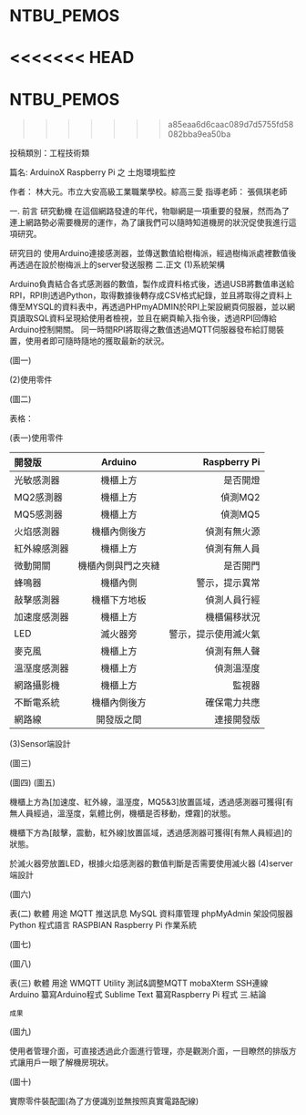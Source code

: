 # NTBU_PEMOS
<<<<<<< HEAD
=======
# NTBU_PEMOS
>>>>>>> a85eaa6d6caac089d7d5755fd58082bba9ea50ba
 
投稿類別：工程技術類
 
 
 
篇名:
ArduinoX Raspberry Pi
之
土炮環境監控
 
 
 
 
 
 
 
 
 
 
 
 
 
 
作者：
林大元。市立大安高級工業職業學校。綜高三愛
指導老師：
張佩琪老師
 
 
 
 
 
 
 
 
 
 
 
 
 
 
 
 
 
 
 
一.  前言
研究動機
在這個網路發達的年代，物聯網是一項重要的發展，然而為了連上網路勢必需要機房的運作，為了讓我們可以隨時知道機房的狀況促使我進行這項研究。


研究目的
使用Arduino連接感測器，並傳送數值給樹梅派，經過樹梅派處裡數值後再透過在設於樹梅派上的server發送服務
二.正文
(1)系統架構

Arduino負責結合各式感測器的數值，製作成資料格式後，透過USB將數值串送給RPI，RPI則透過Python，取得數據後轉存成CSV格式紀錄，並且將取得之資料上傳至MYSQL的資料表中，再透過PHPmyADMIN於RPI上架設網頁伺服器，並以網頁讀取SQL資料呈現給使用者檢視，並且在網頁輸入指令後，透過RPI回傳給Arduino控制開關。
同一時間RPI將取得之數值透過MQTT伺服器發布給訂閱裝置，使用者即可隨時隨地的獲取最新的狀況。




 
(圖一)
 
 


 (2)使用零件

(圖二)

表格：




(表一)使用零件


| 開發版  | Arduino  | Raspberry Pi |
| :------------ |:---------------:| -----:|
|    光敏感測器  |  機櫃上方        | 是否開燈 |
|    MQ2感測器  | 機櫃上方         | 偵測MQ2 |
|     MQ5感測器  | 機櫃上方  | 偵測MQ5 |
| 火焰感測器  | 機櫃內側後方  | 偵測有無火源 |
| 紅外線感測器  | 機櫃上方  | 偵測有無人員 |
| 微動開關  | 機櫃內側與門之夾縫  | 是否開門 |
| 蜂鳴器  | 機櫃內側  | 警示，提示異常 |
| 敲擊感測器  | 機櫃下方地板  | 偵測人員行經 |
| 加速度感測器  | 機櫃上方  | 機櫃偏移狀況 |
| LED  | 滅火器旁  | 警示，提示使用滅火氣 |
| 麥克風  | 機櫃上方  | 偵測有無人聲 |
| 溫溼度感測器  | 機櫃上方  | 偵測溫溼度 |
| 網路攝影機  | 機櫃上方  | 監視器 |
| 不斷電系統  | 機櫃內側後方  | 確保電力共應 |
| 網路線  | 開發版之間  | 連接開發版 |












































 (3)Sensor端設計

(圖三)

(圖四)                                                  (圖五)


機櫃上方為[加速度、紅外線，溫溼度，MQ5&3]放置區域，透過感測器可獲得[有無人員經過，溫溼度，氣體比例，機櫃是否移動，煙霧]的狀態。


機櫃下方為[敲擊，震動，紅外線]放置區域，透過感測器可獲得[有無人員經過]的狀態。





於滅火器旁放置LED，根據火焰感測器的數值判斷是否需要使用滅火器
 (4)server端設計
 
(圖六)








表(二)
軟體
用途
MQTT
推送訊息
MySQL
資料庫管理
phpMyAdmin
架設伺服器
Python
程式語言
RASPBIAN
Raspberry Pi 作業系統



















(圖七)

 
  (圖八)
 
表(三)
軟體
用途
WMQTT Utility
測試&調整MQTT
mobaXterm
SSH連線
Arduino
纂寫Arduino程式
Sublime Text
纂寫Raspberry Pi 程式
三.結論


	成果
 
(圖九)


使用者管理介面，可直接透過此介面進行管理，亦是觀測介面，一目瞭然的排版方式讓用戶一眼了解機房現狀。



(圖十)


實際零件裝配圖(為了方便識別並無按照真實電路配線)


 






 


